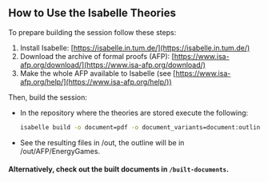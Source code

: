 ## How to Use the Isabelle Theories

To prepare building the session follow these steps:
1. Install Isabelle: [https://isabelle.in.tum.de/](https://isabelle.in.tum.de/)
2. Download the archive of formal proofs (AFP): [https://www.isa-afp.org/download/](https://www.isa-afp.org/download/)
3. Make the whole AFP available to Isabelle (see [https://www.isa-afp.org/help/](https://www.isa-afp.org/help/))


Then, build the session:
- In the repository where the theories are stored execute the following:
   ```bash
   isabelle build -o document=pdf -o document_variants=document:outline=/proof,/ML -P out -d . EnergyGames

- See the resulting files in /out, the outline will be in /out/AFP/EnergyGames.

#### Alternatively, check out the built documents in **`/built-documents`**.